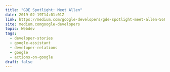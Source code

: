 ```yaml
---
title: "GDE Spotlight: Meet Allen"
date: 2019-02-19T14:01:01Z
link: https://medium.com/google-developers/gde-spotlight-meet-allen-568e98210d16?source=rss----2e5ce7f173a5---4&utm_medium=RSS&utm_source=news.12bit.vn
site: medium.comgoogle-developers
topic: Webdev
tags:
  - developer-stories
  - google-assistant
  - developer-relations
  - google
  - actions-on-google
draft: false
---
```

